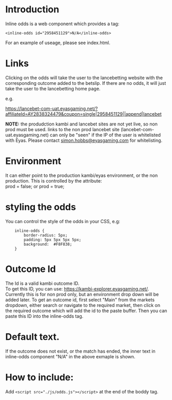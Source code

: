 # Introduction 
Inline odds is a web component which provides a tag: 

    <inline-odds id="2958451129">N/A</inline-odds>

For an example of useage, please see index.html.

# Links
Clicking on the odds will take the user to the lancebetting website with the corresponding outcome added to the betslip. If there are no odds, it will just take the user to the lancebetting home page.

e.g.

https://lancebet-com-uat.eyasgaming.net/?affiliateId=AY2838324479&coupon=single|2958451129||append|lancebet

**NOTE:** the produdction kambi and lancebet sites are not yet live, so non prod must be used.  links to the non prod lancebet site (lancebet-com-uat.eyasgaming.net) can only be "seen" if the IP of the user is whitelisted with Eyas.  Please contact simon.hobbs@eyasgaming.com for whitelisting.

# Environment
It can either point to the production kambi/eyas environment, or the non production.
This is controlled by the attribute:     
    prod = false;  or   prod = true;

# styling the odds
You can control the style of the odds in your CSS, e.g:

        inline-odds {
            border-radius: 5px; 
            padding: 5px 5px 5px 5px;
            background:  #F8F838;
        }

# Outcome Id
The Id is a valid kambi outcome ID.  
To get this ID, you can use: https://kambi-explorer.eyasgaming.net/.
Currently this is for non prod only, but an environment drop down will be added later.
To get an outcome id, first select "Main" from the markets dropdown, either search or navigate to the required market, then click on the required outcome which will add the id to the paste buffer.  Then you can paste this ID into the inline-odds tag.

# Default text.
If the outcome does not exist, or the match has ended, the inner text in inline-odds component "N/A" in the above exmaple is shown.

# How to include:
Add  `<script src="./js/odds.js"></script>` at the end of the boddy tag.

